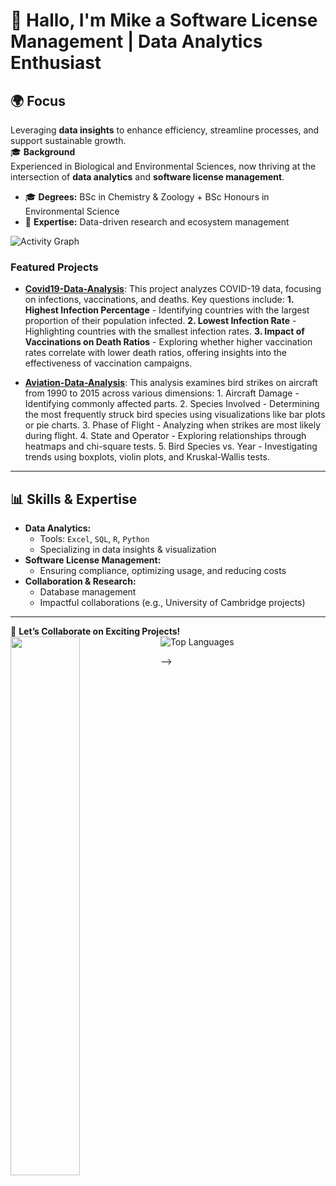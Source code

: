 # 🌟 Hallo, I'm Mike a **Software License Management | Data Analytics Enthusiast**  

## 🌍 **Focus**  
Leveraging **data insights** to enhance efficiency, streamline processes, and support sustainable growth.  
🎓 **Background**  
Experienced in Biological and Environmental Sciences, now thriving at the intersection of **data analytics** and **software license management**.  
- 🎓 **Degrees:** BSc in Chemistry & Zoology + BSc Honours in Environmental Science  
- 🌿 **Expertise:** Data-driven research and ecosystem management  

![Activity Graph](https://github-readme-activity-graph.vercel.app/graph?username=BarendBester&theme=react-dark)

### Featured Projects

- [**Covid19-Data-Analysis**](https://github.com/BarendBester/Covid19-Data-Analysis): This project analyzes COVID-19 data, focusing on infections, vaccinations, and deaths. Key questions include: **1. Highest Infection Percentage** - Identifying countries with the largest proportion of their population infected. **2. Lowest Infection Rate** - Highlighting countries with the smallest infection rates. **3. Impact of Vaccinations on Death Ratios** - Exploring whether higher vaccination rates correlate with lower death ratios, offering insights into the effectiveness of vaccination campaigns.

- [**Aviation-Data-Analysis**](https://github.com/BarendBester/AviationData): This analysis examines bird strikes on aircraft from 1990 to 2015 across various dimensions: 1. Aircraft Damage - Identifying commonly affected parts. 2. Species Involved - Determining the most frequently struck bird species using visualizations like bar plots or pie charts. 3. Phase of Flight - Analyzing when strikes are most likely during flight. 4. State and Operator - Exploring relationships through heatmaps and chi-square tests. 5. Bird Species vs. Year - Investigating trends using boxplots, violin plots, and Kruskal-Wallis tests.
---

## 📊 **Skills & Expertise**  
- **Data Analytics:**  
  - Tools: `Excel`, `SQL`, `R`, `Python`  
  - Specializing in data insights & visualization  
- **Software License Management:**  
  - Ensuring compliance, optimizing usage, and reducing costs  
- **Collaboration & Research:**  
  - Database management  
  - Impactful collaborations (e.g., University of Cambridge projects)  

---


🚀 **Let’s Collaborate on Exciting Projects!**  
![Top Languages](https://github-readme-stats.vercel.app/api/top-langs/?username=BarendBester&layout=compact&theme=radical)
<img align="left" width="47%" src="https://github-readme-stats.vercel.app/api?username=BarendBester&show_icons=true&theme=radical" />

-->
